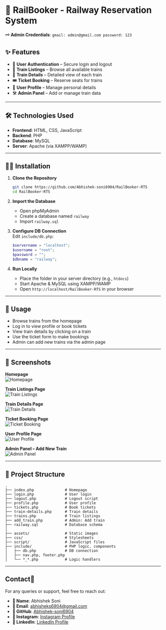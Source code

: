 # 🚆 RailBooker - Railway Reservation System

🗝️ **Admin Credentials**: ```gmail: admin@gmail.com password: 123```

## ✨ Features

- 🔐 **User Authentication** – Secure login and logout
- 🚄 **Train Listings** – Browse all available trains
- 📄 **Train Details** – Detailed view of each train
- 🎟️ **Ticket Booking** – Reserve seats for trains
- 👤 **User Profile** – Manage personal details
- 🛠️ **Admin Panel** – Add or manage train data

---

## 🛠️ Technologies Used

- **Frontend**: HTML, CSS, JavaScript
- **Backend**: PHP
- **Database**: MySQL
- **Server**: Apache (via XAMPP/WAMP)

---

## 🧑‍💻 Installation

1. **Clone the Repository**

   ```bash
   git clone https://github.com/Abhishek-soni6904/RailBooker-RTS
   cd RailBooker-RTS
   ```

2. **Import the Database**

   - Open phpMyAdmin
   - Create a database named `railway`
   - Import `railway.sql`

3. **Configure DB Connection**  
   Edit `include/db.php`:

   ```php
   $servername = "localhost";
   $username = "root";
   $password = "";
   $dbname = "railway";
   ```

4. **Run Locally**
   - Place the folder in your server directory (e.g., `htdocs`)
   - Start Apache & MySQL using XAMPP/WAMP
   - Open `http://localhost/RailBooker-RTS` in your browser

---

## 🚀 Usage

- Browse trains from the homepage
- Log in to view profile or book tickets
- View train details by clicking on a train
- Use the ticket form to make bookings
- Admin can add new trains via the admin page

---

## 📸 Screenshots

**Homepage**  
![Homepage](assets/screenshots/home.png)

**Train Listings Page**  
![Train Listings](assets/screenshots/trains.png)

**Train Details Page**  
![Train Details](assets/screenshots/TrainDetails.png)

**Ticket Booking Page**  
![Ticket Booking](assets/screenshots/Tickets.png)

**User Profile Page**  
![User Profile](assets/screenshots/Profile.png)

**Admin Panel – Add New Train**  
![Admin Panel](assets/screenshots/addNewTrain.png)

---

## 📁 Project Structure

```
.
├── index.php              # Homepage
├── login.php              # User login
├── logout.php             # Logout script
├── profile.php            # User profile
├── tickets.php            # Book tickets
├── train-details.php      # Train details
├── trains.php             # Train listings
├── add_train.php          # Admin: Add train
├── railway.sql            # Database schema
│
├── assets/                # Static images
├── css/                   # Stylesheets
├── script/                # JavaScript files
├── include/               # PHP logic, components
│   ├── db.php             # DB connection
│   ├── nav.php, footer.php
│   └── *_*.php            # Logic handlers
```

---

## Contact📩

For any queries or support, feel free to reach out:

- **👤 Name**: Abhishek Soni
- **📧 Email**: abhisheks6904@gmail.com
- **🔗 GitHub**: [Abhishek-soni6904](https://github.com/Abhishek-soni6904)
- **📸 Instagram**: [Instagram Profile](https://www.instagram.com/_abhishek._.soni_/)
- **💼 LinkedIn**: [LinkedIn Profile](https://www.linkedin.com/in/abhishek-soni-662028331/)
